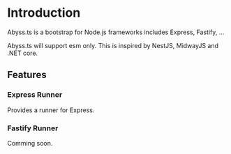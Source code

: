 # Introduction

Abyss.ts is a bootstrap for Node.js frameworks includes Express, Fastify, ...

Abyss.ts will support esm only. This is inspired by NestJS, MidwayJS and .NET core.

## Features

### Express Runner

Provides a runner for Express.

### Fastify Runner

Comming soon.
